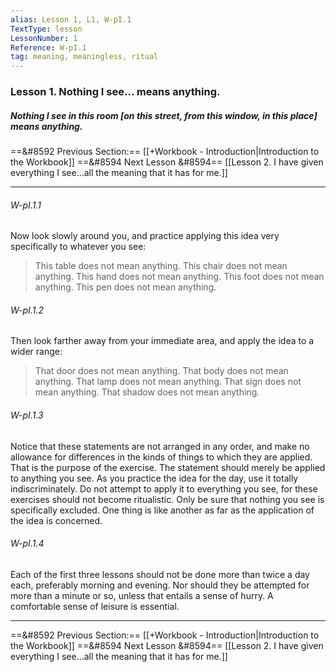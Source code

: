 ```yaml
---
alias: Lesson 1, L1, W-pI.1
TextType: lesson
LessonNumber: 1
Reference: W-pI.1
tag: meaning, meaningless, ritual
---
```

### Lesson 1. Nothing I see... means anything.

##### Nothing I see in this room [on this street, from this window, in this place] means anything.

==&#8592 Previous Section:== [[+Workbook - Introduction|Introduction to the Workbook]]
==&#8594 Next Lesson &#8594== [[Lesson 2. I have given everything I see...all the meaning that it has for me.]]

***
###### W-pI.1.1
Now look slowly around you, and practice applying this idea very specifically to whatever you see:

>This table does not mean anything.
This chair does not mean anything.
This hand does not mean anything.
This foot does not mean anything.
>This pen does not mean anything.

###### W-pI.1.2
Then look farther away from your immediate area, and apply the idea to a wider range:

>That door does not mean anything.
>That body does not mean anything.
>That lamp does not mean anything.
>That sign does not mean anything.
>That shadow does not mean anything.

###### W-pI.1.3
Notice that these statements are not arranged in any order, and make no allowance for differences in the kinds of things to which they are applied. That is the purpose of the exercise. The statement should merely be applied to anything you see. As you practice the idea for the day, use it totally indiscriminately. Do not attempt to apply it to everything you see, for these exercises should not become ritualistic. Only be sure that nothing you see is specifically excluded. One thing is like another as far as the application of the idea is concerned.

###### W-pI.1.4
Each of the first three lessons should not be done more than twice a day each, preferably morning and evening. Nor should they be attempted for more than a minute or so, unless that entails a sense of hurry. A comfortable sense of leisure is essential.

***
==&#8592 Previous Section:== [[+Workbook - Introduction|Introduction to the Workbook]]
==&#8594 Next Lesson &#8594== [[Lesson 2. I have given everything I see...all the meaning that it has for me.]]
